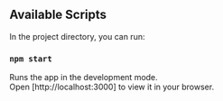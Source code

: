 
## Available Scripts

In the project directory, you can run:

### `npm start`

Runs the app in the development mode.\
Open [http://localhost:3000] to view it in your browser.
